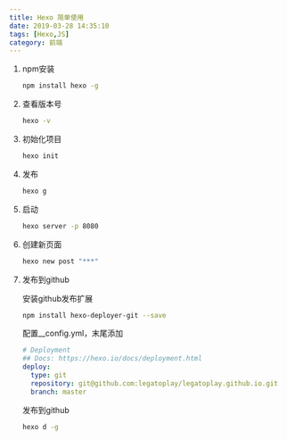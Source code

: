 ```yaml
---
title: Hexo 简单使用
date: 2019-03-28 14:35:10
tags: [Hexo,JS]
category: 前端
---
```

1. npm安装

   ```bash
   npm install hexo -g
   ```

2. 查看版本号

   ```bash
   hexo -v
   ```
 <!-- more -->

3. 初始化项目

   ```bash
   hexo init
   ```

4. 发布

   ```bash
   hexo g
   ```

5. 启动

   ```bash
   hexo server -p 8080
   ```

6. 创建新页面

   ```bash
   hexo new post "***"
   ```

7. 发布到github

   安装github发布扩展

   ```bash
   npm install hexo-deployer-git --save
   ```

   配置__config.yml，末尾添加

   ```yaml
   # Deployment
   ## Docs: https://hexo.io/docs/deployment.html
   deploy:
     type: git
     repository: git@github.com:legatoplay/legatoplay.github.io.git
     branch: master
   ```

   发布到github

   ```bash
   hexo d -g
   ```
